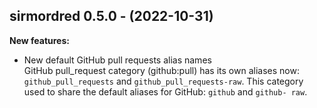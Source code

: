 ## sirmordred 0.5.0 - (2022-10-31)

**New features:**

 * New default GitHub pull requests alias names\
   GitHub pull_request category (github:pull) has its own aliases now:
   `github_pull_requests` and `github_pull_requests-raw`. This category
   used to share the default aliases for GitHub: `github` and `github-
   raw`.

